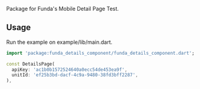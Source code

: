 Package for Funda's Mobile Detail Page Test.

## Usage

Run the example on example/lib/main.dart.

```dart
import 'package:funda_details_component/funda_details_component.dart';

const DetailsPage(
  apiKey: 'ac1b0b1572524640a0ecc54de453ea9f',
  unitId: 'ef25b3bd-dacf-4c9a-9480-38fd3bff2287',
),
```
